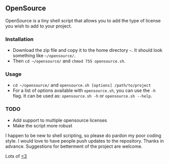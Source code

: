 ## OpenSource

OpenSource is a tiny shell script that allows you to add the type of license you wish to add to your project.

### Installation

- Download the zip file and copy it to the home directory `~`. It should look
something like `~/opensource/`.
- Then `cd ~/opensource/` and `chmod 755 opensource.sh`.

### Usage
- `cd ~/opensource/` and `opensource.sh [options] /path/to/project`
- For a list of options available with `opensource.sh`, you can use the `-h` flag.
It can be used as: `opensource.sh -h` or `opensource.sh --help`.


### TODO

- Add support to multiple opensource licenses
- Make the script more robust

I happen to be new to shell scripting, so please do pardon my poor coding style. I would love to have people push updates to the repository. Thanks in advance. Suggestions for betterment of the project are welcome.

Lots of [<3](http://twitter.com/arrowgunz)
